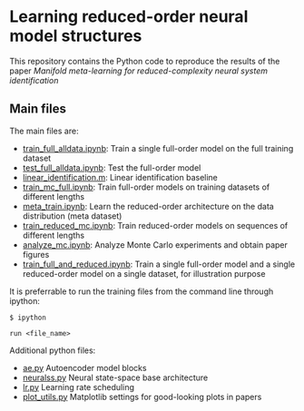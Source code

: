 # Learning reduced-order neural model structures

This repository contains the Python code to reproduce the results of the paper *Manifold meta-learning for reduced-complexity neural system identification*


## Main files

The main files are:

* [train_full_alldata.ipynb](train_full_alldata.ipynb): Train a single full-order model on the full training dataset
* [test_full_alldata.ipynb](test_full_alldata.ipynb): Test the full-order model
* [linear_identification.m](linear_identification.m): Linear identification baseline
* [train_mc_full.ipynb](train_mc_full.ipynb): Train full-order models on training datasets of different lengths
* [meta_train.ipynb](meta_train.ipynb): Learn the reduced-order architecture on the data distribution (meta dataset)
* [train_reduced_mc.ipynb](train_reduced_mc.ipynb): Train reduced-order models on sequences of different lengths
* [analyze_mc.ipynb](analyze_mc.ipynb): Analyze Monte Carlo experiments and obtain paper figures
* [train_full_and_reduced.ipynb](train_full_and_reduced.ipynb): Train a single full-order model and a single reduced-order model on a single dataset, for illustration purpose

It is preferrable to run the training files from the command line through ipython:

``
$ ipython 
``

``
run <file_name>
``

Additional python files:

* [ae.py](ae.py) Autoencoder model blocks
* [neuralss.py](neuralss.py) Neural state-space base architecture
* [lr.py](lr.py) Learning rate scheduling
* [plot_utils.py](plot_utils.py) Matplotlib settings for good-looking plots in papers
